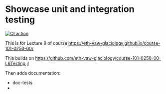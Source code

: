 # Showcase unit and integration testing

[![CI action](https://github.com/eth-vaw-glaciology/course-101-0250-00-L8Documentation.jl/actions/workflows/CI.yml/badge.svg)](https://github.com/eth-vaw-glaciology/course-101-0250-00-L8Documentation.jl/actions/workflows/CI.yml)

This is for Lecture 8 of course
https://eth-vaw-glaciology.github.io/course-101-0250-00/

This builds on https://github.com/eth-vaw-glaciology/course-101-0250-00-L6Testing.jl

Then adds documentation:
- doc-tests
-
